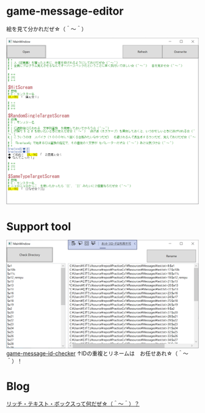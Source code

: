 # game-message-editor
絵を見て分かれだぜ☆（＾～＾）

![screen-shot-1.png](./product/usr/local/doc/img/screen-shot-1.png)

# Support tool

![screen-shot-1.png](./product/usr/local/doc/img/game-message-id-checker.png)
[game-message-id-checker](https://github.com/muzudho/game-message-id-checker)
↑IDの重複とリネームは　お任せあれ☆（＾～＾）！

# Blog

[リッチ・テキスト・ボックスって何だぜ☆（＾～＾）？](https://crieit.net/posts/64b8e6424d4c223c398ba44f80b76ea6)
